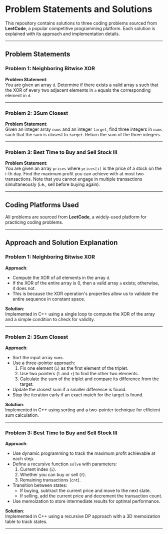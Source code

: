 # Problem Statements and Solutions

This repository contains solutions to three coding problems sourced from **LeetCode**, a popular competitive programming platform. Each solution is explained with its approach and implementation details.

---

## Problem Statements

### Problem 1: Neighboring Bitwise XOR
**Problem Statement**:  
You are given an array `d`. Determine if there exists a valid array `a` such that the XOR of every two adjacent elements in `a` equals the corresponding element in `d`.

---

### Problem 2: 3Sum Closest
**Problem Statement**:  
Given an integer array `nums` and an integer `target`, find three integers in `nums` such that the sum is closest to `target`. Return the sum of the three integers.

---

### Problem 3: Best Time to Buy and Sell Stock III
**Problem Statement**:  
You are given an array `prices` where `prices[i]` is the price of a stock on the i-th day. Find the maximum profit you can achieve with at most two transactions. Note that you cannot engage in multiple transactions simultaneously (i.e., sell before buying again).

---

## Coding Platforms Used
All problems are sourced from **LeetCode**, a widely-used platform for practicing coding problems.

---

## Approach and Solution Explanation

### Problem 1: Neighboring Bitwise XOR
**Approach**:
- Compute the XOR of all elements in the array `d`.
- If the XOR of the entire array is 0, then a valid array `a` exists; otherwise, it does not.
- This is because the XOR operation's properties allow us to validate the entire sequence in constant space.

**Solution**:  
Implemented in C++ using a single loop to compute the XOR of the array and a simple condition to check for validity.

---

### Problem 2: 3Sum Closest
**Approach**:
- Sort the input array `nums`.
- Use a three-pointer approach:  
  1. Fix one element (`i`) as the first element of the triplet.  
  2. Use two pointers (`l` and `r`) to find the other two elements.  
  3. Calculate the sum of the triplet and compare its difference from the target.  
- Update the closest sum if a smaller difference is found.
- Stop the iteration early if an exact match for the target is found.

**Solution**:  
Implemented in C++ using sorting and a two-pointer technique for efficient sum calculation.

---

### Problem 3: Best Time to Buy and Sell Stock III
**Approach**:
- Use dynamic programming to track the maximum profit achievable at each step.
- Define a recursive function `solve` with parameters:  
  1. Current index (`i`).  
  2. Whether you can buy or sell (`f`).  
  3. Remaining transactions (`cnt`).  
- Transition between states:  
  - If buying, subtract the current price and move to the next state.  
  - If selling, add the current price and decrement the transaction count.  
- Use memoization to store intermediate results for optimal performance.

**Solution**:  
Implemented in C++ using a recursive DP approach with a 3D memoization table to track states.

---
